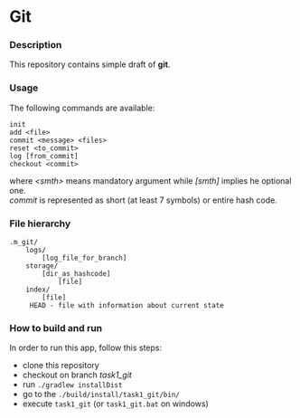 # Git

### Description

This repository contains simple draft of **git**.

### Usage

The following commands are available:<br/>
```
init
add <file>
commit <message> <files>
reset <to_commit>
log [from_commit]
checkout <commit>
```
where *&lt;smth&gt;* means mandatory argument while *[smth]* 
implies he optional one.<br/>
*commit* is represented as short (at least 7 symbols) or entire hash code.


### File hierarchy

    .m_git/
        logs/
            [log_file_for_branch]
        storage/
            [dir_as_hashcode]
                [file]
        index/
            [file]
         HEAD - file with information about current state


### How to build and run

In order to run this app, follow this steps:

* clone this repository 
* checkout on branch *task1_git*
* run `./gradlew installDist`
* go to the `./build/install/task1_git/bin/`
* execute `task1_git` (or `task1_git.bat` on windows)